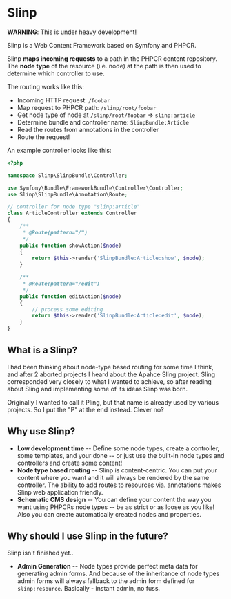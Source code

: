 # Slinp

**WARNING**: This is under heavy development!

Slinp is a Web Content Framework based on Symfony and PHPCR.

Slinp **maps incoming requests** to a path in the PHPCR content repository.  The
**node type** of the resource (i.e. node) at the path is then used to determine
which controller to use.

The routing works like this:

- Incoming HTTP request: `/foobar`
- Map request to PHPCR path: `/slinp/root/foobar`
- Get node type of node at `/slinp/root/foobar` => `slinp:article`
- Determine bundle and controller name: `SlinpBundle:Article`
- Read the routes from annotations in the controller
- Route the request!

An example controller looks like this:

````php
<?php

namespace Slinp\SlinpBundle\Controller;

use Symfony\Bundle\FrameworkBundle\Controller\Controller;
use Slinp\SlinpBundle\Annotation\Route;

// controller for node type "slinp:article"
class ArticleController extends Controller
{
    /**
     * @Route(pattern="/")
     */
    public function showAction($node)
    {
        return $this->render('SlinpBundle:Article:show', $node);
    }

    /**
     * @Route(pattern="/edit")
     */
    public function editAction($node)
    {
        // process some editing
        return $this->render('SlinpBundle:Article:edit', $node);
    }
}
````

## What is a Slinp?

I had been thinking about node-type based routing for some time I think, and
after 2 aborted projects I heard about the Apahce Sling project. Sling
corresponded very closely to what I wanted to achieve, so after reading about
Sling and implementing some of its ideas Slinp was born.

Originally I wanted to call it Pling, but that name is already used by various 
projects. So I put the "P" at the end instead. Clever no?

## Why use Slinp?

- **Low development time** -- Define some node types, create a controller, some
  templates, and your done -- or just use the built-in node types and
  controllers and create some content!
- **Node type based routing** -- Slinp is content-centric. You can put your
  content where you want and it will always be rendered by the same
  controller. The ability to add routes to resources via. annotations makes
  Slinp web application friendly.
- **Schematic CMS design** -- You can define your content the way you want
  using PHPCRs node types -- be as strict or as loose as you like! Also you can
  create automatically created nodes and properties.

## Why should I use Slinp in the future?

Slinp isn't finished yet..

- **Admin Generation** -- Node types provide perfect meta data for generating
  admin forms. And because of the inheritance of node types admin forms will
  always fallback to the admin form defined for `slinp:resource`. Basically -
  instant admin, no fuss.
